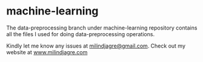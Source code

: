 # machine-learning
The data-preprocessing branch under machine-learning repository contains all the files I used for doing data-preprocessing operations.

Kindly let me know any issues at milindjagre@gmail.com.
Check out my website at www.milindjagre.com
